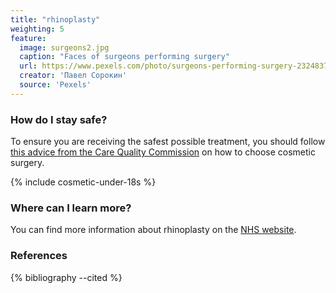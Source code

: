 ```yaml
---
title: "rhinoplasty"
weighting: 5
feature:
  image: surgeons2.jpg
  caption: "Faces of surgeons performing surgery"
  url: https://www.pexels.com/photo/surgeons-performing-surgery-2324837/
  creator: 'Павел Сорокин'
  source: 'Pexels'
---
```


### How do I stay safe?

To ensure you are receiving the safest possible treatment, you should follow [this advice from the Care Quality Commission](http://www.cqc.org.uk/help-advice/help-choosing-care-services/choosing-cosmetic-surgery) on how to choose cosmetic surgery.

{% include cosmetic-under-18s %}

### Where can I learn more?

You can find more information about rhinoplasty on the [NHS website](https://www.nhs.uk/conditions/cosmetic-procedures/cosmetic-surgery/nose-reshaping-rhinoplasty/).

### References

{% bibliography --cited %}  
